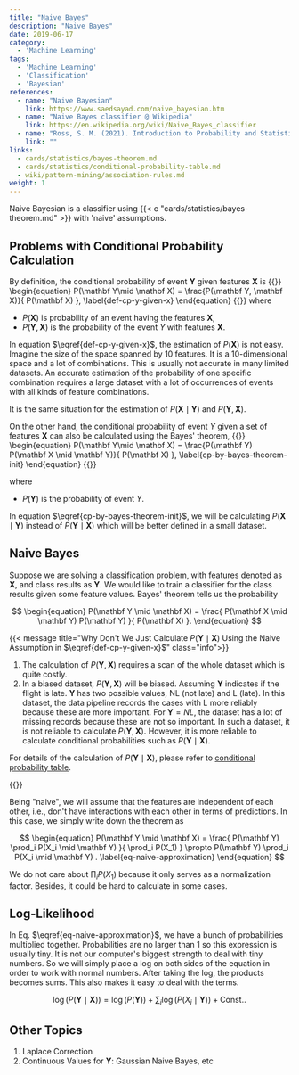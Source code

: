 ```yaml
---
title: "Naive Bayes"
description: "Naive Bayes"
date: 2019-06-17
category:
  - 'Machine Learning'
tags:
  - 'Machine Learning'
  - 'Classification'
  - 'Bayesian'
references:
  - name: "Naive Bayesian"
    link: https://www.saedsayad.com/naive_bayesian.htm
  - name: "Naive Bayes classifier @ Wikipedia"
    link: https://en.wikipedia.org/wiki/Naive_Bayes_classifier
  - name: "Ross, S. M. (2021). Introduction to Probability and Statistics for Engineers and Scientists (6th ed.). Academic Press."
    link: ""
links:
  - cards/statistics/bayes-theorem.md
  - cards/statistics/conditional-probability-table.md
  - wiki/pattern-mining/association-rules.md
weight: 1
---
```


Naive Bayesian is a classifier using {{< c "cards/statistics/bayes-theorem.md" >}} with 'naive' assumptions.


## Problems with Conditional Probability Calculation

By definition, the conditional probability of event $\mathbf Y$ given features  $\mathbf X$ is
{{<m>}}
\begin{equation}
P(\mathbf Y\mid \mathbf X) = \frac{P(\mathbf Y, \mathbf X)}{ P(\mathbf X) },
\label{def-cp-y-given-x}
\end{equation}
{{</m>}}
where
- $P(\mathbf X)$ is probability of an event having the features $\mathbf X$,
- $P(\mathbf Y, \mathbf X)$ is the probability of the event $Y$ with features $\mathbf X$.

In equation $\eqref{def-cp-y-given-x}$, the estimation of $P(\mathbf X)$ is not easy. Imagine the size of the space spanned by 10 features. It is a 10-dimensional space and a lot of combinations. This is usually not accurate in many limited datasets. An accurate estimation of the probability of one specific combination requires a large dataset with a lot of occurrences of events with all kinds of feature combinations.

It is the same situation for the estimation of $P(\mathbf X \mid \mathbf Y)$ and $P(\mathbf Y, \mathbf X)$.


On the other hand, the conditional probability of event $Y$ given a set of features $\mathbf X$ can also be calculated using the Bayes' theorem,
{{<m>}}
\begin{equation}
P(\mathbf Y\mid \mathbf X) = \frac{P(\mathbf Y) P(\mathbf X \mid \mathbf Y)}{ P(\mathbf X) },
\label{cp-by-bayes-theorem-init}
\end{equation}
{{</m>}}

where
- $P(\mathbf Y)$ is the probability of event $Y$.

In equation $\eqref{cp-by-bayes-theorem-init}$, we will be calculating $P(\mathbf X\mid \mathbf Y)$ instead of $P( \mathbf Y\mid \mathbf X)$ which will be better defined in a small dataset.



## Naive Bayes

Suppose we are solving a classification problem, with features denoted as $\mathbf X$, and class results as $\mathbf Y$. We would like to train a classifier for the class results given some feature values. Bayes' theorem tells us the probability

$$
\begin{equation}
P(\mathbf Y \mid \mathbf X) = \frac{ P(\mathbf X \mid \mathbf Y) P(\mathbf Y) }{ P(\mathbf X) }.
\end{equation}
$$


{{< message title="Why Don't We Just Calculate $P(\mathbf Y \mid \mathbf X)$ Using the Naive Assumption in $\eqref{def-cp-y-given-x}$" class="info">}}

1. The calculation of $P(\mathbf Y, \mathbf X)$ requires a scan of the whole dataset which is quite costly.
2. In a biased dataset, $P(\mathbf Y, \mathbf X)$ will be biased. Assuming $\mathbf Y$ indicates if the flight is late. $\mathbf Y$ has two possible values, NL (not late) and L (late). In this dataset, the data pipeline records the cases with L more reliably because these are more important. For $\mathbf Y=NL$, the dataset has a lot of missing records because these are not so important. In such a dataset, it is not reliable to calculate $P(\mathbf Y, \mathbf X)$. However, it is more reliable to calculate conditional probabilities such as $P(\mathbf Y\mid \mathbf X)$.

For details of the calculation of $P(\mathbf Y \mid \mathbf X)$, please refer to [conditional probability table](/cards/statistics/conditional-probability-table).

{{</message>}}

Being "naive", we will assume that the features are independent of each other, i.e., don't have interactions with each other in terms of predictions. In this case, we simply write down the theorem as

$$
\begin{equation}
P(\mathbf Y \mid \mathbf X) = \frac{ P(\mathbf Y) \prod_i P(X_i \mid \mathbf Y) }{ \prod_i P(X_1) } \propto P(\mathbf Y)  \prod_i P(X_i \mid \mathbf Y) .
\label{eq-naive-approximation}
\end{equation}
$$

We do not care about $\prod_i P(X_1)$ because it only serves as a normalization factor. Besides, it could be hard to calculate in some cases.

## Log-Likelihood

In Eq. $\eqref{eq-naive-approximation}$, we have a bunch of probabilities multiplied together. Probabilities are no larger than 1 so this expression is usually tiny. It is not our computer's biggest strength to deal with tiny numbers. So we will simply place a log on both sides of the equation in order to work with normal numbers. After taking the log, the products becomes sums. This also makes it easy to deal with the terms.

$$
\log \left( P(\mathbf Y \mid \mathbf X) \right) = \log \left( P(\mathbf Y) \right) + \sum_i  \log \left( P(X_i \mid \mathbf Y) \right) + \mathrm{Const.}.
$$


## Other Topics

1. Laplace Correction
2. Continuous Values for $\mathbf Y$: Gaussian Naive Bayes, etc
